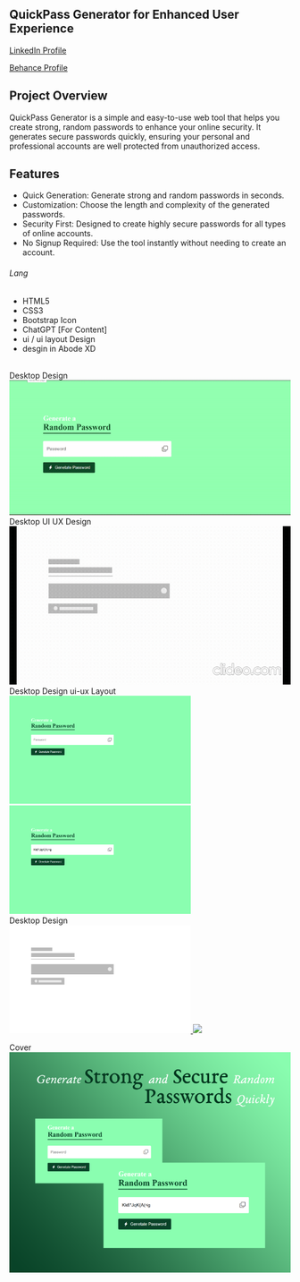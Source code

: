 ## QuickPass Generator for Enhanced User Experience
<a href="https://www.linkedin.com/in/dharmendraverma95/" target="_blank">LinkedIn Profile </a>

<a href="https://www.behance.net/dhirukumar" target="_blank">Behance Profile </a>

## Project Overview
QuickPass Generator is a simple and easy-to-use web tool that helps you create strong, random passwords to enhance your online security. It generates secure passwords quickly, ensuring your personal and professional accounts are well protected from unauthorized access.

## Features
- Quick Generation: Generate strong and random passwords in seconds.
- Customization: Choose the length and complexity of the generated passwords.
- Security First: Designed to create highly secure passwords for all types of online accounts.
- No Signup Required: Use the tool instantly without needing to create an account.
  

###### Lang
<ul>
  <li>HTML5</li>
  <li>CSS3</li>
  <li>Bootstrap Icon</li>
  <li>ChatGPT [For Content]</li>
  <li>ui / ui layout Design</li>
  <li>desgin in Abode XD</li>
</ul>


<br>
<span>Desktop Design</span><br/>
<a href="#" target="_blank" >
<img src="./img/randomPasswrodGenerator.gif" width="575px"/>
</a>

<br>
<span>Desktop UI UX Design</span><br/>
<a href="#" target="_blank" >
<img src="./img/randomPasswrodGeneratorUIUXLayout.gif" width="575px"/>
</a>
<br />
<span>Desktop Design ui-ux Layout</span><br/>
<a href="#" target="_blank" >
<img src="./img/randomPasswrodGenerator.png" width="325px"/>
<img src="./img/randomPasswrodGenerator2.png" width="325px"/>
</a>
<br />
<span>Desktop Design</span><br/>
<a href="#" target="_blank" >
<img src="./img/randomPasswrodGeneratorUIUXLayout.png" width="325px"/>
<img src="./img/randomPasswrodGeneratorUIUXLayout2.png" width="325px"/>
</a>

<span>Cover</span><br/>
<a href="#" target="_blank" >
<img src="./img/cover.png" width="575px"/>
</a>